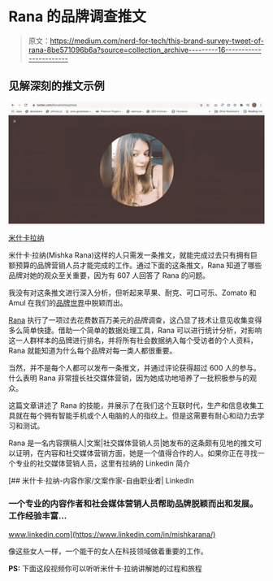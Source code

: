 # Rana 的品牌调查推文

> 原文：<https://medium.com/nerd-for-tech/this-brand-survey-tweet-of-rana-8be571096b6a?source=collection_archive---------16----------------------->

## 见解深刻的推文示例

![](img/307f90ae6ed2f8d1f707d6831053f857.png)

[米什卡拉纳](https://twitter.com/RanaMishka)

米什卡·拉纳(Mishka Rana)这样的人只需发一条推文，就能完成过去只有拥有巨额预算的品牌营销人员才能完成的工作。通过下面的这条推文，Rana 知道了哪些品牌对她的观众至关重要，因为有 607 人回答了 Rana 的问题。

我没有对这条推文进行深入分析，但听起来苹果、耐克、可口可乐、Zomato 和 Amul 在我们的[品牌世界](https://mkrdiop.medium.com/open-branded-world-557012321da1)中脱颖而出。

[Rana](https://www.linkedin.com/in/mishkarana) 执行了一项过去花费数百万美元的品牌调查，这凸显了技术让意见收集变得多么简单快捷。借助一个简单的数据处理工具，Rana 可以进行统计分析，对影响这一人群样本的品牌进行排名，并将所有社会数据纳入每个受访者的个人资料，Rana 就能知道为什么每个品牌对每一类人都很重要。

当然，并不是每个人都可以发布一条推文，并通过评论获得超过 600 人的参与。什么表明 Rana 非常擅长社交媒体营销，因为她成功地培养了一批积极参与的观众。

这篇文章讲述了 Rana 的技能，并展示了在我们这个互联时代，生产和信息收集工具就在每个拥有智能手机或个人电脑的人的指纹上。但是这需要有耐心和动力去学习和测试。

Rana 是一名内容撰稿人|文案|社交媒体营销人员|她发布的这条颇有见地的推文可以证明，在内容和社交媒体营销方面，她是一个值得合作的人。如果你正在寻找一个专业的社交媒体营销人员，这里有拉纳的 Linkedin 简介

[](https://www.linkedin.com/in/mishkarana/) [## 米什卡·拉纳-内容作家/文案作家-自由职业者| LinkedIn

### 一个专业的内容作者和社会媒体营销人员帮助品牌脱颖而出和发展。工作经验丰富…

www.linkedin.com](https://www.linkedin.com/in/mishkarana/) 

像这些女人一样，一个能干的女人在科技领域做着重要的工作。

**PS:** 下面这段视频你可以听听米什卡·拉纳讲解她的过程和旅程